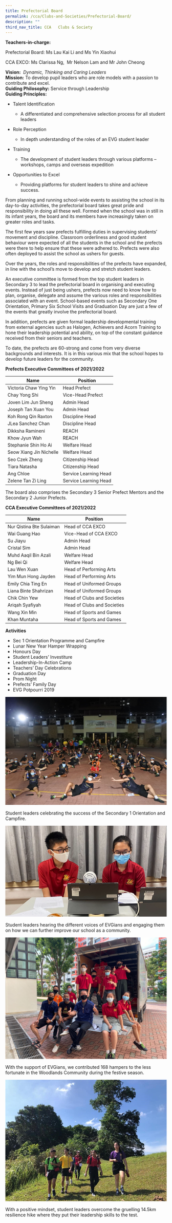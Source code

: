```yaml
---
title: Prefectorial Board
permalink: /cca/Clubs-and-Societies/Prefectorial-Board/
description: ""
third_nav_title: CCA   Clubs & Society
---
```

**Teachers-in-charge:**

Prefectorial Board: Ms Lau Kai Li and Ms Yin Xiaohui

CCA EXCO: Ms Clarissa Ng,  Mr Nelson Lam and Mr John Cheong

**Vision:**  _Dynamic, Thinking and Caring Leaders_  
**Mission:** To develop pupil leaders who are role models with a passion to contribute and excel.  
**Guiding Philosophy:** Service through Leadership  
**Guiding Principles:**

*   Talent Identification
    *   A differentiated and comprehensive selection process for all student leaders

*   Role Perception
    *   In depth understanding of the roles of an EVG student leader

*   Training
    *   The development of student leaders through various platforms – workshops, camps and overseas expedition

*   Opportunities to Excel
    *   Providing platforms for student leaders to shine and achieve success.

From planning and running school-wide events to assisting the school in its day-to-day activities, the prefectorial board takes great pride and responsibility in doing all these well. Formed when the school was in still in its infant years, the board and its members have increasingly taken on greater roles and tasks.

The first few years saw prefects fulfilling duties in supervising students’ movement and discipline. Classroom orderliness and good student behaviour were expected of all the students in the school and the prefects were there to help ensure that these were adhered to. Prefects were also often deployed to assist the school as ushers for guests.

Over the years, the roles and responsibilities of the prefects have expanded, in line with the school’s move to develop and stretch student leaders.

An executive committee is formed from the top student leaders in Secondary 3 to lead the prefectorial board in organising and executing events. Instead of just being ushers, prefects now need to know how to plan, organise, delegate and assume the various roles and responsibilities associated with an event. School-based events such as Secondary One Orientation, Primary Six School Visits and Graduation Day are just a few of the events that greatly involve the prefectorial board.

In addition, prefects are given formal leadership developmental training from external agencies such as Halogen, Achievers and Acorn Training to hone their leadership potential and ability, on top of the constant guidance received from their seniors and teachers.

To date, the prefects are 60-strong and come from very diverse backgrounds and interests. It is in this various mix that the school hopes to develop future leaders for the community.

**Prefects Executive Committees of 2021/2022**

| Name                    | Position              |
|-------------------------|-----------------------|
| Victoria Chaw Ying Yin  | Head Prefect          |
| Chay Yong Shi           | Vice-Head Prefect     |
| Joven Lim Jun Sheng     | Admin Head            |
| Joseph Tan Xuan You     | Admin Head            |
| Koh Rong Qin Raxton     | Discipline Head       |
| JLea Sanchez Chan       | Discipline Head       |
| Dikksha Ramineni        | REACH                 |
| Khow Jyun Wah           | REACH                 |
| Stephanie Shin Ho Ai    | Welfare Head          |
| Seow Xiang Jin Nichelle | Welfare Head          |
| Seo Czek Zheng          | Citizenship Head      |
| Tiara Natasha           | Citizenship Head      |
| Ang Chloe               | Service Learning Head |
| Zelene Tan Zi Ling      | Service Learning Head |

The board also comprises the Secondary 3 Senior Prefect Mentors and the Secondary 2 Junior Prefects.

**CCA Executive Committees of 2021/2022**

| Name                     | Position                    |
|--------------------------|-----------------------------|
| Nur Qistina Bte Sulaiman | Head of CCA EXCO            |
| Wai Guang Hao            | Vice-Head of CCA EXCO       |
| Su Jiayu                 | Admin Head                  |
| Cristal Sim              | Admin Head                  |
| Muhd Aaqil Bin Azali     | Welfare Head                |
| Ng Bei Qi                | Welfare Head                |
| Lau Wen Xuan             | Head of Performing Arts     |
| Yim Mun Hong Jayden      | Head of Performing Arts     |
| Emily Chia Ting En       | Head of Uniformed Groups    |
| Liana Binte Shahrizan    | Head of Uniformed Groups    |
| Chik Chin Yew            | Head of Clubs and Societies |
| Ariqah Syafiyah          | Head of Clubs and Societies |
| Wang Xin Min             | Head of Sports and Games    |
| Khan Muntaha             | Head of Sports and Games    |

**Activities**

*   Sec 1 Orientation Programme and Campfire
*   Lunar New Year Hamper Wrapping
*   Honours Day
*   Student Leaders’ Investiture
*   Leadership-In-Action Camp
*   Teachers’ Day Celebrations
*   Graduation Day
*   Prom Night
*   Prefects’ Family Day
*   EVG Potpourri 2019

![](/images/Our%20Curriculum/CCA/Clubs%20and%20Societies/Prefectorial%20Board/P1.jpg)

Student leaders celebrating the success of the Secondary 1 Orientation and Campfire.

![](/images/Our%20Curriculum/CCA/Clubs%20and%20Societies/Prefectorial%20Board/P2.jpg)


Student leaders hearing the different voices of EVGians and engaging them on how we can further improve our school as a community.

![](/images/Our%20Curriculum/CCA/Clubs%20and%20Societies/Prefectorial%20Board/P3.jpg)


With the support of EVGians, we contributed 168 hampers to the less fortunate in the Woodlands Community during the festive season.

![](/images/Our%20Curriculum/CCA/Clubs%20and%20Societies/Prefectorial%20Board/P4.jpg)


With a positive mindset, student leaders overcome the gruelling 14.5km resilience hike where they put their leadership skills to the test.
